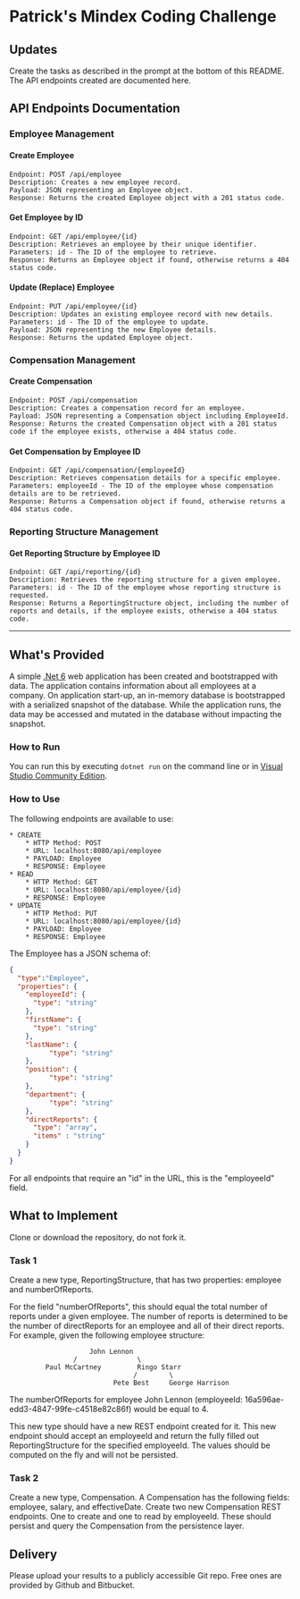 # Patrick's Mindex Coding Challenge

## Updates

Create the tasks as described in the prompt at the bottom of this README. The API endpoints created are documented here. 

## API Endpoints Documentation

### Employee Management
#### Create Employee

    Endpoint: POST /api/employee
    Description: Creates a new employee record.
    Payload: JSON representing an Employee object.
    Response: Returns the created Employee object with a 201 status code.

#### Get Employee by ID

    Endpoint: GET /api/employee/{id}
    Description: Retrieves an employee by their unique identifier.
    Parameters: id - The ID of the employee to retrieve.
    Response: Returns an Employee object if found, otherwise returns a 404 status code.

#### Update (Replace) Employee

    Endpoint: PUT /api/employee/{id}
    Description: Updates an existing employee record with new details.
    Parameters: id - The ID of the employee to update.
    Payload: JSON representing the new Employee details.
    Response: Returns the updated Employee object.

### Compensation Management
#### Create Compensation

    Endpoint: POST /api/compensation
    Description: Creates a compensation record for an employee.
    Payload: JSON representing a Compensation object including EmployeeId.
    Response: Returns the created Compensation object with a 201 status code if the employee exists, otherwise a 404 status code.

#### Get Compensation by Employee ID

    Endpoint: GET /api/compensation/{employeeId}
    Description: Retrieves compensation details for a specific employee.
    Parameters: employeeId - The ID of the employee whose compensation details are to be retrieved.
    Response: Returns a Compensation object if found, otherwise returns a 404 status code.

### Reporting Structure Management
#### Get Reporting Structure by Employee ID

    Endpoint: GET /api/reporting/{id}
    Description: Retrieves the reporting structure for a given employee.
    Parameters: id - The ID of the employee whose reporting structure is requested.
    Response: Returns a ReportingStructure object, including the number of reports and details, if the employee exists, otherwise a 404 status code.
--------
## What's Provided
A simple [.Net 6](https://dotnet.microsoft.com/en-us/download/dotnet/6.0) web application has been created and bootstrapped 
with data. The application contains information about all employees at a company. On application start-up, an in-memory 
database is bootstrapped with a serialized snapshot of the database. While the application runs, the data may be
accessed and mutated in the database without impacting the snapshot.

### How to Run
You can run this by executing `dotnet run` on the command line or in [Visual Studio Community Edition](https://www.visualstudio.com/downloads/).


### How to Use
The following endpoints are available to use:
```
* CREATE
    * HTTP Method: POST 
    * URL: localhost:8080/api/employee
    * PAYLOAD: Employee
    * RESPONSE: Employee
* READ
    * HTTP Method: GET 
    * URL: localhost:8080/api/employee/{id}
    * RESPONSE: Employee
* UPDATE
    * HTTP Method: PUT 
    * URL: localhost:8080/api/employee/{id}
    * PAYLOAD: Employee
    * RESPONSE: Employee
```
The Employee has a JSON schema of:
```json
{
  "type":"Employee",
  "properties": {
    "employeeId": {
      "type": "string"
    },
    "firstName": {
      "type": "string"
    },
    "lastName": {
          "type": "string"
    },
    "position": {
          "type": "string"
    },
    "department": {
          "type": "string"
    },
    "directReports": {
      "type": "array",
      "items" : "string"
    }
  }
}
```
For all endpoints that require an "id" in the URL, this is the "employeeId" field.

## What to Implement
Clone or download the repository, do not fork it.

### Task 1
Create a new type, ReportingStructure, that has two properties: employee and numberOfReports.

For the field "numberOfReports", this should equal the total number of reports under a given employee. The number of 
reports is determined to be the number of directReports for an employee and all of their direct reports. For example, 
given the following employee structure:
```
                    John Lennon
                /               \
         Paul McCartney         Ringo Starr
                               /        \
                          Pete Best     George Harrison
```
The numberOfReports for employee John Lennon (employeeId: 16a596ae-edd3-4847-99fe-c4518e82c86f) would be equal to 4. 

This new type should have a new REST endpoint created for it. This new endpoint should accept an employeeId and return 
the fully filled out ReportingStructure for the specified employeeId. The values should be computed on the fly and will 
not be persisted.

### Task 2
Create a new type, Compensation. A Compensation has the following fields: employee, salary, and effectiveDate. Create 
two new Compensation REST endpoints. One to create and one to read by employeeId. These should persist and query the 
Compensation from the persistence layer.

## Delivery
Please upload your results to a publicly accessible Git repo. Free ones are provided by Github and Bitbucket.
